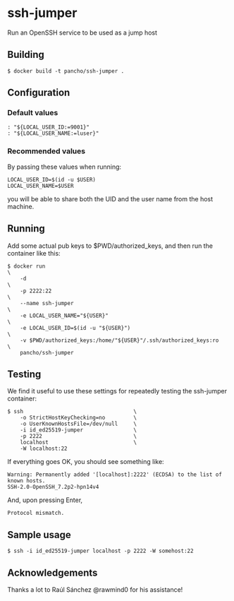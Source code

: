 # ssh-jumper
Run an OpenSSH service to be used as a jump host

## Building
```console
$ docker build -t pancho/ssh-jumper .
```
## Configuration
### Default values
```text
: "${LOCAL_USER_ID:=9001}"
: "${LOCAL_USER_NAME:=luser}"
```
### Recommended values
By passing these values when running:
```text
LOCAL_USER_ID=$(id -u $USER)
LOCAL_USER_NAME=$USER
```
you will be able to share both the UID and the user name from the host machine.

## Running
Add some actual pub keys to $PWD/authorized_keys, 
and then run the container like this:
```console
$ docker run                                                            \
    -d                                                                  \
    -p 2222:22                                                          \
    --name ssh-jumper                                                   \
    -e LOCAL_USER_NAME="${USER}"                                        \
    -e LOCAL_USER_ID=$(id -u "${USER}")                                 \
    -v $PWD/authorized_keys:/home/"${USER}"/.ssh/authorized_keys:ro     \
    pancho/ssh-jumper
```

## Testing
We find it useful to use these settings for repeatedly testing the ssh-jumper container:
```console
$ ssh                                   \
    -o StrictHostKeyChecking=no         \
    -o UserKnownHostsFile=/dev/null     \
    -i id_ed25519-jumper                \
    -p 2222                             \
    localhost                           \
    -W localhost:22
```
If everything goes OK, you should see something like:
```text
Warning: Permanently added '[localhost]:2222' (ECDSA) to the list of known hosts.
SSH-2.0-OpenSSH_7.2p2-hpn14v4
```
And, upon pressing Enter,
```text
Protocol mismatch.

```

## Sample usage
``` console
$ ssh -i id_ed25519-jumper localhost -p 2222 -W somehost:22
```
## Acknowledgements
Thanks a lot to Raúl Sánchez @rawmind0 for his assistance!
